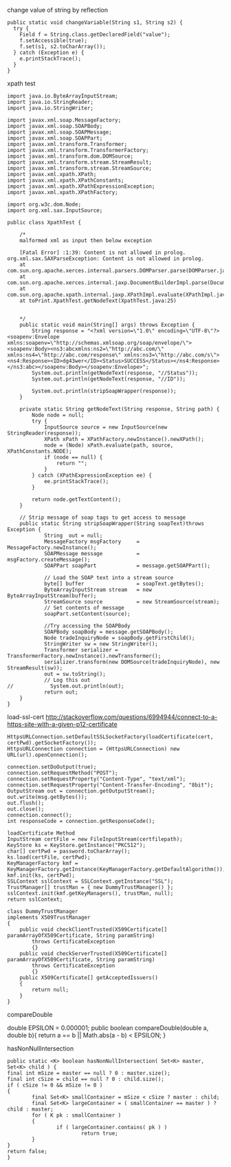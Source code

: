 change value of string by reflection

    public static void changeVariable(String s1, String s2) {
      try {
        Field f = String.class.getDeclaredField("value");
        f.setAccessible(true);
        f.set(s1, s2.toCharArray());
      } catch (Exception e) {
        e.printStackTrace();
      }
    }
  
xpath test
  
    import java.io.ByteArrayInputStream;
    import java.io.StringReader;
    import java.io.StringWriter;
     
    import javax.xml.soap.MessageFactory;
    import javax.xml.soap.SOAPBody;
    import javax.xml.soap.SOAPMessage;
    import javax.xml.soap.SOAPPart;
    import javax.xml.transform.Transformer;
    import javax.xml.transform.TransformerFactory;
    import javax.xml.transform.dom.DOMSource;
    import javax.xml.transform.stream.StreamResult;
    import javax.xml.transform.stream.StreamSource;
    import javax.xml.xpath.XPath;
    import javax.xml.xpath.XPathConstants;
    import javax.xml.xpath.XPathExpressionException;
    import javax.xml.xpath.XPathFactory;
     
    import org.w3c.dom.Node;
    import org.xml.sax.InputSource;
     
    public class XpathTest {
         
        /*
        malformed xml as input then below exception
         
        [Fatal Error] :1:39: Content is not allowed in prolog.
    org.xml.sax.SAXParseException: Content is not allowed in prolog.
        at com.sun.org.apache.xerces.internal.parsers.DOMParser.parse(DOMParser.java:239)
        at com.sun.org.apache.xerces.internal.jaxp.DocumentBuilderImpl.parse(DocumentBuilderImpl.java:283)
        at com.sun.org.apache.xpath.internal.jaxp.XPathImpl.evaluate(XPathImpl.java:468)
        at toPrint.XpathTest.getNodeText(XpathTest.java:25)
         
         
        */
        public static void main(String[] args) throws Exception {
            String response = "<?xml version=\"1.0\" encoding=\"UTF-8\"?><soapenv:Envelope xmlns:soapenv=\"http://schemas.xmlsoap.org/soap/envelope/\"><soapenv:Body><ns3:abcxmlns:ns2=\"http://abc.com/\" xmlns:ns4=\"http://abc.com/response\" xmlns:ns3=\"http://abc.com/s\"><ns4:Response><ID>dg43wer</ID><Status>SUCCESS</Status></ns4:Response></ns3:abc></soapenv:Body></soapenv:Envelope>";
            System.out.println(getNodeText(response, "//Status"));
            System.out.println(getNodeText(response, "//ID"));
             
            System.out.println(stripSoapWrapper(response));
        }
     
        private static String getNodeText(String response, String path) {
            Node node = null;
            try {
                InputSource source = new InputSource(new StringReader(response));
                XPath xPath = XPathFactory.newInstance().newXPath();
                node = (Node) xPath.evaluate(path, source, XPathConstants.NODE);
                if (node == null) {
                    return "";
                }
            } catch (XPathExpressionException ee) {
                ee.printStackTrace();
            }
     
            return node.getTextContent();
        }
     
        // Strip message of soap tags to get access to message
        public static String stripSoapWrapper(String soapText)throws Exception {
                String  out = null;
                MessageFactory msgFactory     = MessageFactory.newInstance();
                SOAPMessage message           = msgFactory.createMessage();
                SOAPPart soapPart             = message.getSOAPPart();
     
                // Load the SOAP text into a stream source
                byte[] buffer                 = soapText.getBytes();
                ByteArrayInputStream stream   = new ByteArrayInputStream(buffer);
                StreamSource source           = new StreamSource(stream);
                // Set contents of message
                soapPart.setContent(source);
     
                //Try accessing the SOAPBody
                SOAPBody soapBody = message.getSOAPBody();
                Node tradeInquiryNode = soapBody.getFirstChild();
                StringWriter sw = new StringWriter();
                Transformer serializer = TransformerFactory.newInstance().newTransformer();
                serializer.transform(new DOMSource(tradeInquiryNode), new StreamResult(sw));
                out = sw.toString();
                // Log this out
    //            System.out.println(out);
                return out;
        }
    }
    
    
load-ssl-cert
http://stackoverflow.com/questions/6994944/connect-to-a-https-site-with-a-given-p12-certificate
    
    HttpsURLConnection.setDefaultSSLSocketFactory(loadCertificate(cert, certPwd).getSocketFactory());
    HttpsURLConnection connection = (HttpsURLConnection) new URL(url).openConnection();
     
    connection.setDoOutput(true);
    connection.setRequestMethod("POST");
    connection.setRequestProperty("Content-Type", "text/xml");
    connection.setRequestProperty("Content-Transfer-Encoding", "8bit");
    OutputStream out = connection.getOutputStream();
    out.write(msg.getBytes());
    out.flush();
    out.close();
    connection.connect();
    int responseCode = connection.getResponseCode();
     
    loadCertificate Method
    InputStream certFile = new FileInputStream(certfilepath);
    KeyStore ks = KeyStore.getInstance("PKCS12");
    char[] certPwd = password.toCharArray();
    ks.load(certFile, certPwd);
    KeyManagerFactory kmf = KeyManagerFactory.getInstance(KeyManagerFactory.getDefaultAlgorithm());
    kmf.init(ks, certPwd);
    SSLContext sslContext = SSLContext.getInstance("SSL");
    TrustManager[] trustMan = { new DummyTrustManager() };
    sslContext.init(kmf.getKeyManagers(), trustMan, null);
    return sslContext;
     
    class DummyTrustManager
    implements X509TrustManager
    {
        public void checkClientTrusted(X509Certificate[] paramArrayOfX509Certificate, String paramString)
            throws CertificateException
            {}
        public void checkServerTrusted(X509Certificate[] paramArrayOfX509Certificate, String paramString)
            throws CertificateException
            {}
        public X509Certificate[] getAcceptedIssuers()
        {
            return null;
        }
    }
    
compareDouble

   double EPSILON = 0.000001;
   public boolean compareDouble(double a, double b){
          return a == b || Math.abs(a - b) < EPSILON;
   }
   
hasNonNullIntersection

    public static <K> boolean hasNonNullIntersection( Set<K> master, Set<K> child ) {
    final int mSize = master == null ? 0 : master.size();
    final int cSize = child == null ? 0 : child.size();
    if ( cSize != 0 && mSize != 0 )
    {
            final Set<K> smallContainer = mSize < cSize ? master : child;
            final Set<K> largeContainer = ( smallContainer == master ) ? child : master;
            for ( K pk : smallContainer )
            {
                    if ( largeContainer.contains( pk ) )
                            return true;
            }
    }  
    return false;
    }
    
